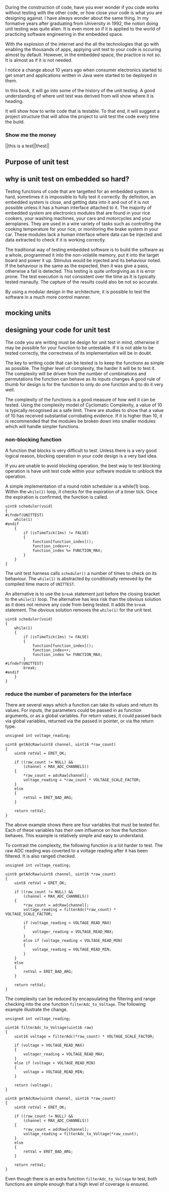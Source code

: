 
During the construction of code, have you ever wonder if you code works without testing with the other code, or how close your code is what you are designing against. I have always wonder about the same thing. In my formative years after graduating from University in 1992, the notion doing unit testing was quite alien. It is even more so if it is applied to the world of practicing software engineering in the embedded space.

With the explosion of the internet and the all the technologies that go with enabling the thousands of apps, applying unit test to your code is occuring almost by default. However, in the embedded space, the practice is not so. It is almost as if it is not needed.

I notice a change about 10 years ago when consumer electronics started to get smart and applications written in Java were started to be deployed in them. 

In this book, it will go into some of the history of the unit testing. A good understanding of where unit test was derived from will show where it is heading.

It will show how to write code that is testable. To that end, it will suggest a project structure that will allow the project to unit test the code every time the build.

### Show me the money
  
||this is a test||thest||


## Purpose of unit test

## why is unit test on embedded so hard?

Testing functions of code that are targetted for an embedded system is hard, sometimes it is impossible to fully test it correctly. By definition, an embedded system is close, and getting data into it and out of it is not possible unless it has a human interface attached to it. The majority of embedded system are electronics modules that are found in your rice cookers, your washing machines, your cars and motorcycles and your aeroplanes. They are used in a wire variety of tasks such as controlling the cooking temperature for your rice, or monitoring the brake system in your car. These modules lack a human interface where data can be injected and data extracted to check if it is working correctly.

The traditional way of testing embedded software is to build the software as a whole, programmed it into the non-volatile memory, put it into the target board and power it up. Stimulus would be injected and its behaviour noted. If the behaviour is the same as the expected, then it was give a pass, otherwise a fail is detected. This testing is quite unforgiving as it is error prone. The test execution is not consistent over the time as it is typically tested manaully. The capture of the results could also be not so accurate.

By using a modular design in the architecture, it is possible to test the software in a much more control manner.

## mocking units

## designing your code for unit test

The code you are writing must be design for unit test in mind, otherwise it may be possible for your function to be untestable. If it is not able to be tested correctly, the correctness of its implementation will be in doubt.

The key to writing code that can be tested is to keep the functions as simple as possible. The higher level of complexity, the harder it will be to test it. The complexity will be driven from the number of combinations and permutations the function can behave as its inputs changes A good rule of thumb for design is for the function to only do one function and to do it very well.

The complexity of the functions is a good measure of how well it can be tested. Using the complexity model of Cyclomatic Complexity, a value of 10 is typically recognised as a safe limit. There are studies to show that a value of 10 has received substantial corrobating evidence. If it is higher than 10, it is recommended that the modules be broken down into smaller modules which will handle simpler functions.

### non-blocking function

A function that blocks is very difficult to test. Unless there is a very good logical reason, blocking operation in your code design is a very bad idea.

If you are unable to avoid blocking operation, the best way to test blocking operation is have unit test code within your software module to unblock the operation.

A simple implementation of a round robin scheduler is a while(1) loop. Within the `while(1)` loop, it checks for the expiration of a timer tick. Once the expiration is confirmed, the function is called.

 
	uint8 scheduler(void)
	{
	#ifndef(UNITTEST)	
		while(1)
	#endif		
		{
			if (isTimeTick(1ms) != FALSE)
			{
				function[function_index]();
				function_index++;
				function_index %= FUNCTION_MAX;			
			}
		}
	}


The unit test harness calls `scheduler()` a number of times to check on its behaviour. The `while(1)` is abstracted by conditionally removed by the compiled time macro of `UNITTEST`.

An alternative is to use the `break` statement just before the closing bracket to the `while(1)` loop. The alternative has less risk than the obvious solution as it does not remove any code from being tested. It adds the `break` statement. The obvious solution removes the `while(1)` for the unit test.

	uint8 scheduler(void)
	{
		while(1)
		{
			if (isTimeTick(1ms) != FALSE)
			{
				function[function_index]();
				function_index++;
				function_index %= FUNCTION_MAX;			
			}
	#ifndef(UNITTEST)	
			break;
	#endif		
		}
	}




### reduce the number of parameters for the interface

There are several ways which a function can take its values and return its values. For inputs, the parameters could be passed in as function arguments, or as a global variables. For return values, it could passed back via global variables, returned via the passed in pointer, or via the return type.

	unsigned int voltage_reading;

	uint8 getAdcRaw(uint8 channel, uint16 *raw_count)
	{
		uint8 retVal = ERET_OK;

		if ((raw_count != NULL) &&
			(channel < MAX_ADC_CHANNELS))
		{
			*raw_count = adcRaw[channel];
			voltage_reading = *raw_count * VOLTAGE_SCALE_FACTOR;
		}
		else
		{
			retVal = ERET_BAD_ARG;
		}

		return retVal;
	}
	
The above example shows there are four variables that must be tested for. Each of these variables has their own influence on how the function behaves. This example is relatively simple and easy to understand. 

To contrast the complexity, the following function is a lot harder to test. The raw ADC reading was coverted to a voltage reading after it has been filtered. It is also ranged checked. 

	unsigned int voltage_reading;

	uint8 getAdcRaw(uint8 channel, uint16 *raw_count)
	{
		uint8 retVal = ERET_OK;

		if ((raw_count != NULL) &&
			(channel < MAX_ADC_CHANNELS))
		{
			*raw_count = adcRaw[channel];
			voltage_reading = filterAdc(*raw_count) * VOLTAGE_SCALE_FACTOR;

			if (voltage_reading > VOLTAGE_READ_MAX)
			{
				voltager_reading = VOLTAGE_READ_MAX;
			}
			else if (voltage_reading < VOLTAGE_READ_MIN)
			{
				voltage_reading = VOLTAGE_READ_MIN;
			}
		}
		else
		{
			retVal = ERET_BAD_ARG;
		}

		return retVal;
	}
	
The complexity can be reduced by encapsulating the filtering and range checking into the one function `filterAdc_to_Voltage`. The following example illustrate the change.

	unsigned int voltage_reading;

	uint16 filterAdc_to_Voltage(uint16 raw)
	{
		uint16 voltage = filterAdc(*raw_count) * VOLTAGE_SCALE_FACTOR;

		if (voltage > VOLTAGE_READ_MAX)
		{
			voltager_reading = VOLTAGE_READ_MAX;
		}
		else if (voltage < VOLTAGE_READ_MIN)
		{
			voltage = VOLTAGE_READ_MIN;
		}

		return (voltage);
	}

	uint8 getAdcRaw(uint8 channel, uint16 *raw_count)
	{
		uint8 retVal = ERET_OK;

		if ((raw_count != NULL) &&
			(channel < MAX_ADC_CHANNELS))
		{
			*raw_count = adcRaw[channel];
			voltage_reading = filterAdc_to_Voltage(*raw_count);
		}
		else
		{
			retVal = ERET_BAD_ARG;
		}

		return retVal;
	}
	
Even though there is an extra function `filterAdc_to_Voltage` to test, both functions are simple enough that a high level of coverage is ensured.
